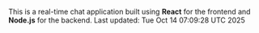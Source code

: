 This is a real-time chat application built using **React** for the frontend and **Node.js** for the backend.
Last updated: Tue Oct 14 07:09:28 UTC 2025
